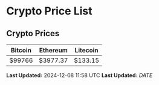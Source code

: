 # Crypto Price List

## Crypto Prices
| Bitcoin | Ethereum | Litecoin |
| ------- | -------- | -------- |
| $99766 | $3977.37 | $133.15 |
**Last Updated:** 2024-12-08 11:58 UTC
**Last Updated:** $DATE$

